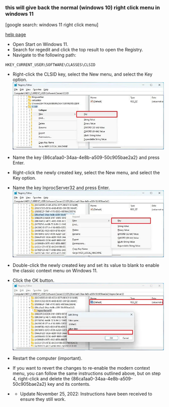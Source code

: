 ### this will give back the normal (windows 10) right click menu in windows 11

[google search: windows 11 right click menu]

[help page](https://pureinfotech.com/bring-back-classic-context-menu-windows-11/#:~:text=Enable%20classic%20right%2Dclick%20context%20menu%20on%20Windows%2011&text=Right%2Dclick%20the%20CLSID%20key,and%20select%20the%20Key%20option.])

- Open Start on Windows 11.
- Search for regedit and click the top result to open the Registry.
- Navigate to the following path:
```
HKEY_CURRENT_USER\SOFTWARE\CLASSES\CLSID
```
- Right-click the CLSID key, select the New menu, and select the Key option.
[![image1alttext](86ca1aa0-34aa-4e8b-a509-50c905bae2a2-regedit-2022.jpg?raw=true "image1")](#)
- Name the key {86ca1aa0-34aa-4e8b-a509-50c905bae2a2} and press Enter.

- Right-click the newly created key, select the New menu, and select the Key option.

- Name the key InprocServer32 and press Enter.
[![image2alttext](InprocServer32-regedit-2022.jpg?raw=true "image2")](#)

- Double-click the newly created key and set its value to blank to enable the classic context menu on Windows 11.

- Click the OK button.
[![image3alttext](enable-classic-context-menu-windows-11.jpg?raw=true "image3")](#)

- Restart the computer (important).

- If you want to revert the changes to re-enable the modern context menu, you can follow the same instructions outlined above, but on step 4, right-click and delete the {86ca1aa0-34aa-4e8b-a509-50c905bae2a2} key and its contents.

- - Update November 25, 2022: Instructions have been received to ensure they still work.


